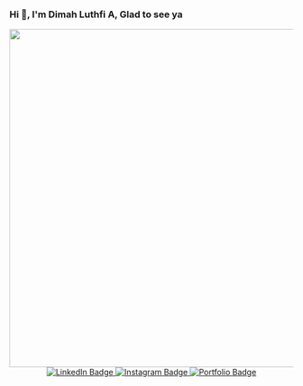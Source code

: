 <h3 align="left">Hi 👋, I'm Dimah Luthfi A, Glad to see ya</h3>
<div align="center">
  <img src="https://i.imgur.com/8yktfID.jpeg" width="600em"/>
  <div>
    <a href="https://www.linkedin.com/in/dimah-luthfi/">
      <img src="https://img.shields.io/badge/LinkedIn-blue?style=for-the-badge&logo=linkedin&logoColor=white&color=black" alt="LinkedIn Badge"/>
    </a>
    <a href="https://www.instagram.com/dim.dimmm_/">
      <img src="https://img.shields.io/badge/Instagram-red?style=for-the-badge&logo=instagram&logoColor=white&color=black" alt="Instagram Badge"/>
    </a>
    <a href="https://luthfi-dimah.vercel.app/">
      <img src="https://img.shields.io/badge/Portfolio-black?style=for-the-badge&logo=internet&logoColor=white&color=black" alt="Portfolio Badge"/>
    </a>
  </div>
  <img src="https://komarev.com/ghpvc/?username=dimdimah&style=flat-square&color=blue" alt=""/>
</div>
